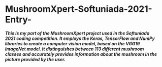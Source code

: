 # MushroomXpert-Softuniada-2021-Entry-

***This is my part of the MushroomXpert project used in the Softuniada 2021 coding competition. It employs the Keras, TensorFlow and NumPy libraries to create a computer vision model, based on the VGG19 ImageNet model. It distinguishes between 113 different mushroom classes and accurately provides information about the mushroom in the picture provided by the user.***
